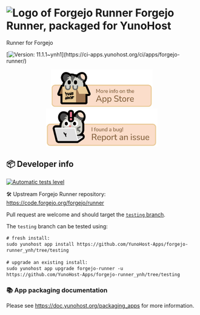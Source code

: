 <!--
N.B.: This README was automatically generated by <https://github.com/YunoHost/apps_tools/blob/main/readme_generator>
It shall NOT be edited by hand.
-->

<h1>
  <img src="https://raw.githubusercontent.com/YunoHost/apps/main/logos/forgejo-runner.png" width="32px" alt="Logo of Forgejo Runner">
  Forgejo Runner, packaged for YunoHost
</h1>

Runner for Forgejo

[![Version: 11.1.1~ynh1](https://img.shields.io/badge/Version-11.1.1~ynh1-rgb(18,138,11)?style=for-the-badge)](https://ci-apps.yunohost.org/ci/apps/forgejo-runner/)

<div align="center">
<a href="https://apps.yunohost.org/app/forgejo-runner"><img height="100px" src="https://github.com/YunoHost/yunohost-artwork/raw/refs/heads/main/badges/neopossum-badges/badge_more_info_on_the_appstore.svg"/></a>
<a href="https://github.com/YunoHost-Apps/forgejo-runner_ynh/issues"><img height="100px" src="https://github.com/YunoHost/yunohost-artwork/raw/refs/heads/main/badges/neopossum-badges/badge_report_an_issue.svg"/></a>
</div>

## 📦 Developer info

[![Automatic tests level](https://apps.yunohost.org/badge/cilevel/forgejo-runner)](https://ci-apps.yunohost.org/ci/apps/forgejo-runner/)

🛠️ Upstream Forgejo Runner repository: <https://code.forgejo.org/forgejo/runner>

Pull request are welcome and should target the [`testing` branch](https://github.com/YunoHost-Apps/forgejo-runner_ynh/tree/testing).

The `testing` branch can be tested using:
```
# fresh install:
sudo yunohost app install https://github.com/YunoHost-Apps/forgejo-runner_ynh/tree/testing

# upgrade an existing install:
sudo yunohost app upgrade forgejo-runner -u https://github.com/YunoHost-Apps/forgejo-runner_ynh/tree/testing
```

### 📚 App packaging documentation

Please see <https://doc.yunohost.org/packaging_apps> for more information.